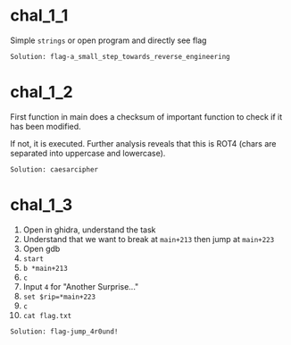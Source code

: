 # chal_1_1

Simple `strings` or open program and directly see flag

`Solution: flag-a_small_step_towards_reverse_engineering`



# chal_1_2

First function in main does a checksum of important function to check if it has been modified.

If not, it is executed. Further analysis reveals that this is ROT4 (chars are separated into uppercase and lowercase).

`Solution: caesarcipher`



# chal_1_3

1. Open in ghidra, understand the task
2. Understand that we want to break at `main+213` then jump at `main+223`
3. Open gdb
4. `start`
5. `b *main+213`
6. `c`
7. Input `4` for "Another Surprise..."
8. `set $rip=*main+223`
9. `c`
10. `cat flag.txt`

`Solution: flag-jump_4r0und!`
